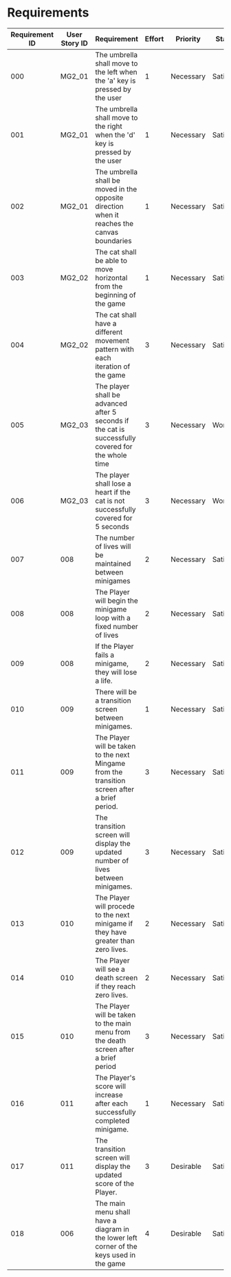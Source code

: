 # Requirements

| Requirement ID | User Story ID | Requirement                                        | Effort | Priority  | Status   |
|----------------|---------------|----------------------------------------------------|--------|-----------|----------|
| 000   | MG2_01 | The umbrella shall move to the left when the 'a' key is pressed by the user                        | 1   | Necessary | Satisfied |
| 001  | MG2_01 | The umbrella shall move to the right when the 'd' key is pressed by the user                       | 1   | Necessary | Satisfied |
| 002  | MG2_01 | The umbrella shall be moved in the opposite direction when it reaches the canvas boundaries        | 1   | Necessary | Satisfied |
| 003  | MG2_02 | The cat shall be able to move horizontal from the beginning of the game                            | 1   | Necessary | Satisfied |
| 004  | MG2_02 | The cat shall have a different movement pattern with each iteration of the game                    | 3   | Necessary | Satisfied |
| 005  | MG2_03 | The player shall be advanced after 5 seconds if the cat is successfully covered for the whole time | 3   | Necessary | Working   |
| 006  | MG2_03 | The player shall lose a heart if the cat is not successfully covered for 5 seconds                 | 3   | Necessary | Working   |
| 007 | 008 | The number of lives will be maintained between minigames                                      | 2 | Necessary | Satisfied |
| 008 | 008 | The Player will begin the minigame loop with a fixed number of lives                          | 2 | Necessary | Satisfied |
| 009 | 008 | If the Player fails a minigame, they will lose a life.                                        | 2 | Necessary | Satisfied |
| 010 | 009 | There will be a transition screen between minigames.                                          | 1 | Necessary | Satisfied |
| 011 | 009 | The Player will be taken to the next Mingame from the transition screen after a brief period. | 3 | Necessary | Satisfied |
| 012 | 009 | The transition screen will display the updated number of lives between minigames.             | 3 | Necessary | Satisfied |
| 013 | 010 | The Player will procede to the next minigame if they have greater than zero lives.            | 2 | Necessary | Satisfied |
| 014 | 010 | The Player will see a death screen if they reach zero lives.                                  | 2 | Necessary | Satisfied |
| 015 | 010 | The Player will be taken to the main menu from the death screen after a brief period          | 3 | Necessary | Satisfied |
| 016 | 011 | The Player's score will increase after each successfully completed minigame.                  | 1 | Necessary | Satisfied |
| 017 | 011 | The transition screen will display the updated score of the Player.                           | 3 | Desirable | Satisfied |
| 018 | 006 | The main menu shall have a diagram in the lower left corner of the keys used in the game                           | 4 | Desirable | Satisfied |
